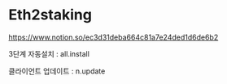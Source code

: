 # Eth2staking


https://www.notion.so/ec3d31deba664c81a7e24ded1d6de6b2


3단계 자동설치 : all.install

클라이언트 업데이트 : n.update

